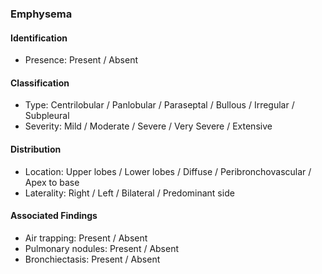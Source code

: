 ### Emphysema

#### Identification

- Presence: Present / Absent

#### Classification

- Type: Centrilobular / Panlobular / Paraseptal / Bullous / Irregular / Subpleural
- Severity: Mild / Moderate / Severe / Very Severe / Extensive

#### Distribution

- Location: Upper lobes / Lower lobes / Diffuse / Peribronchovascular / Apex to base
- Laterality: Right / Left / Bilateral / Predominant side

#### Associated Findings

- Air trapping: Present / Absent
- Pulmonary nodules: Present / Absent
- Bronchiectasis: Present / Absent
